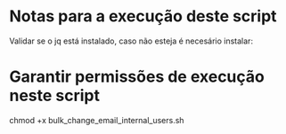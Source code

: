 # Notas para a execução deste script
Validar se o jq está instalado, caso não esteja é necesário instalar:

# Garantir permissões de execução neste script
chmod +x bulk_change_email_internal_users.sh

